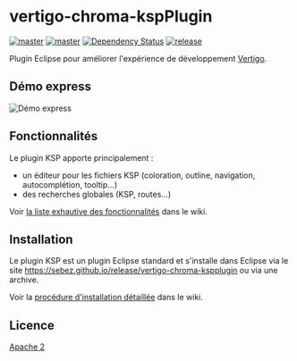 # vertigo-chroma-kspPlugin

[![master](https://travis-ci.org/sebez/vertigo-chroma-kspplugin.svg?branch=master)](https://travis-ci.org/sebez/vertigo-chroma-kspplugin) [![master](https://sonarcloud.io/api/badges/gate?key=io.vertigo.chroma:kspplugin-main)](https://sonarcloud.io/dashboard?id=io.vertigo.chroma%3Akspplugin-main) [![Dependency Status](https://www.versioneye.com/user/projects/59d8c9842de28c0051e20dae/badge.svg?style=flat-square)](https://www.versioneye.com/user/projects/59d8c9842de28c0051e20dae) [![release](http://github-release-version.herokuapp.com/github/sebez/vertigo-chroma-kspplugin/release.svg?style=flat)](https://github.com/sebez/vertigo-chroma-kspplugin/releases/latest)

Plugin Eclipse pour améliorer l'expérience de développement [Vertigo](https://github.com/KleeGroup/vertigo).

## Démo express

![Démo express](https://github.com/sebez/vertigo-chroma-kspplugin/blob/master/vertigo-chroma-demo/DemoExpress.gif)

## Fonctionnalités

Le plugin KSP apporte principalement :
  * un éditeur pour les fichiers KSP (coloration, outline, navigation, autocomplétion, tooltip...)
  * des recherches globales (KSP, routes...)

Voir [la liste exhautive des fonctionnalités](https://github.com/sebez/vertigo-chroma-kspplugin/wiki/Fonctionnalit%C3%A9s) dans le wiki.

## Installation

Le plugin KSP est un plugin Eclipse standard et s'installe dans Eclipse via le site https://sebez.github.io/release/vertigo-chroma-kspplugin ou via une archive.

Voir la [procédure d'installation détaillée](https://github.com/sebez/vertigo-chroma-kspplugin/wiki/Proc%C3%A9dure-d'installation) dans le wiki.

## Licence

[Apache 2](https://www.apache.org/licenses/LICENSE-2.0)
